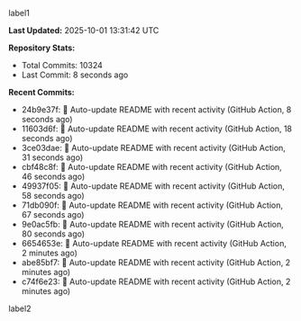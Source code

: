 
label1 
<!-- ACTIVITY_START -->
**Last Updated:** 2025-10-01 13:31:42 UTC

**Repository Stats:**
- Total Commits: 10324
- Last Commit: 8 seconds ago

**Recent Commits:**
- 24b9e37f: 🤖 Auto-update README with recent activity (GitHub Action, 8 seconds ago)
- 11603d6f: 🤖 Auto-update README with recent activity (GitHub Action, 18 seconds ago)
- 3ce03dae: 🤖 Auto-update README with recent activity (GitHub Action, 31 seconds ago)
- cbf48c8f: 🤖 Auto-update README with recent activity (GitHub Action, 46 seconds ago)
- 49937f05: 🤖 Auto-update README with recent activity (GitHub Action, 58 seconds ago)
- 71db090f: 🤖 Auto-update README with recent activity (GitHub Action, 67 seconds ago)
- 9e0ac5fb: 🤖 Auto-update README with recent activity (GitHub Action, 80 seconds ago)
- 6654653e: 🤖 Auto-update README with recent activity (GitHub Action, 2 minutes ago)
- abe85bf7: 🤖 Auto-update README with recent activity (GitHub Action, 2 minutes ago)
- c74f6e23: 🤖 Auto-update README with recent activity (GitHub Action, 2 minutes ago)
<!-- ACTIVITY_END -->

label2
